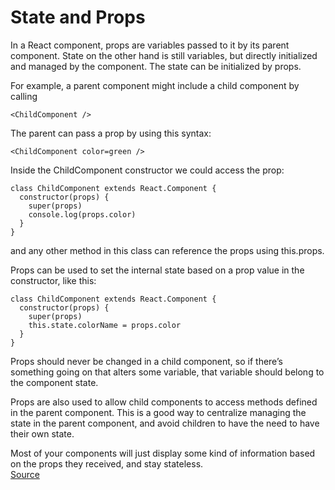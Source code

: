 # State and Props
In a React component, props are variables passed to it by its parent component. State on the other hand is still variables, but directly initialized and managed by the component.
The state can be initialized by props.

For example, a parent component might include a child component by calling
```
<ChildComponent />
```

The parent can pass a prop by using this syntax:
```
<ChildComponent color=green />
```
Inside the ChildComponent constructor we could access the prop:
```
class ChildComponent extends React.Component {
  constructor(props) {
    super(props)
    console.log(props.color)
  }
}
```
and any other method in this class can reference the props using this.props.

Props can be used to set the internal state based on a prop value in the constructor, like this:
```
class ChildComponent extends React.Component {
  constructor(props) {
    super(props)
    this.state.colorName = props.color
  }
}
```
Props should never be changed in a child component, so if there’s something going on that alters some variable, that variable should belong to the component state.

Props are also used to allow child components to access methods defined in the parent component. This is a good way to centralize managing the state in the parent component, and avoid children to have the need to have their own state.

Most of your components will just display some kind of information based on the props they received, and stay stateless.  
[Source](https://reactjs.org/docs/components-and-props.html)
